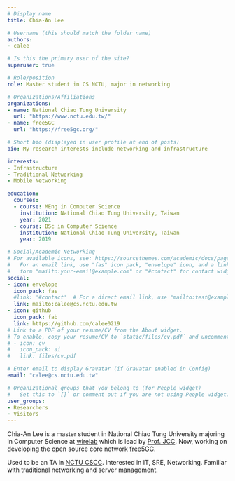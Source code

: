 ```yaml
---
# Display name
title: Chia-An Lee

# Username (this should match the folder name)
authors:
- calee

# Is this the primary user of the site?
superuser: true

# Role/position
role: Master student in CS NCTU, major in networking

# Organizations/Affiliations
organizations:
- name: National Chiao Tung University
  url: "https://www.nctu.edu.tw/"
- name: free5GC
  url: "https://free5gc.org/"

# Short bio (displayed in user profile at end of posts)
bio: My research interests include networking and infrastructure

interests:
- Infrastructure
- Traditional Networking
- Mobile Networking

education:
  courses:
  - course: MEng in Computer Science
    institution: National Chiao Tung University, Taiwan
    year: 2021
  - course: BSc in Computer Science
    institution: National Chiao Tung University, Taiwan
    year: 2019

# Social/Academic Networking
# For available icons, see: https://sourcethemes.com/academic/docs/page-builder/#icons
#   For an email link, use "fas" icon pack, "envelope" icon, and a link in the
#   form "mailto:your-email@example.com" or "#contact" for contact widget.
social:
- icon: envelope
  icon_pack: fas
  #link: '#contact'  # For a direct email link, use "mailto:test@example.org".
  link: mailto:calee@cs.nctu.edu.tw
- icon: github
  icon_pack: fab
  link: https://github.com/calee0219
# Link to a PDF of your resume/CV from the About widget.
# To enable, copy your resume/CV to `static/files/cv.pdf` and uncomment the lines below.
# - icon: cv
#   icon_pack: ai
#   link: files/cv.pdf

# Enter email to display Gravatar (if Gravatar enabled in Config)
email: "calee@cs.nctu.edu.tw"

# Organizational groups that you belong to (for People widget)
#   Set this to `[]` or comment out if you are not using People widget.
user_groups:
- Researchers
- Visitors
---
```


Chia-An Lee is a master student in National Chiao Tung University majoring in Computer Science at [wirelab](http://wire.cs.nctu.edu.tw) which is lead by [Prof. JCC](https://people.cs.nctu.edu.tw/~jcc/). Now, working on developing the open source core network [free5GC](https://free5gc.org/).

Used to be an TA in [NCTU CSCC](https://cscc.cs.nctu.edu.tw/). Interested in IT, SRE, Networking. Familiar with traditional networking and server management.
